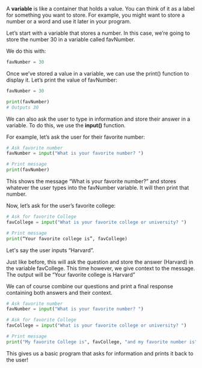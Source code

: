 A **variable** is like a container that holds a value. You can think of it as a label for something you want to store. For example, you might want to store a number or a word and use it later in your program.

Let’s start with a variable that stores a number. In this case, we’re going to store the number 30 in a variable called favNumber. 

We do this with:

```py
favNumber = 30
```

Once we’ve stored a value in a variable, we can use the print() function to display it. Let’s print the value of favNumber:

```py
favNumber = 30

print(favNumber)
# Outputs 30
```

We can also ask the user to type in information and store their answer in a variable. To do this, we use the **input()** function.

For example, let’s ask the user for their favorite number:

```py
# Ask favorite number
favNumber = input("What is your favorite number? ")

# Print message
print(favNumber)
```

This shows the message “What is your favorite number?” and stores whatever the user types into the favNumber variable. It will then print that number.

Now, let’s ask for the user’s favorite college:

```py
# Ask for favorite College
favCollege = input("What is your favorite college or university? ")

# Print message
print(“Your favorite college is”, favCollege)
```

Let's say the user inputs “Harvard”. 

Just like before, this will ask the question and store the answer (Harvard) in the variable favCollege. This time however, we give context to the message. The output will be “Your favorite college is Harvard”

We can of course combine our questions and print a final response containing both answers and their context.

```py
# Ask favorite number
favNumber = input("What is your favorite number? ")

# Ask for favorite College
favCollege = input("What is your favorite college or university? ")

# Print message
print("My favorite College is", favCollege, "and my favorite number is", favNumber)
```

This gives us a basic program that asks for information and prints it back to the user\!
